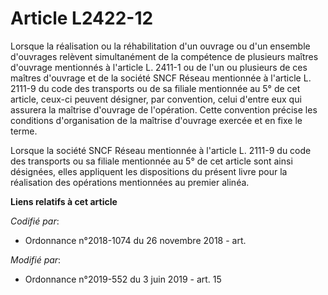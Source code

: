 # Article L2422-12

Lorsque la réalisation ou la réhabilitation d'un ouvrage ou d'un ensemble d'ouvrages relèvent simultanément de la compétence
de plusieurs maîtres d'ouvrage mentionnés à l'article L. 2411-1 ou de l'un ou plusieurs de ces maîtres d'ouvrage et de la
société SNCF Réseau mentionnée à l'article L. 2111-9 du code des transports ou de sa filiale mentionnée au 5° de cet article,
ceux-ci peuvent désigner, par convention, celui d'entre eux qui assurera la maîtrise d'ouvrage de l'opération. Cette
convention précise les conditions d'organisation de la maîtrise d'ouvrage exercée et en fixe le terme.

Lorsque la société SNCF Réseau mentionnée à l'article L. 2111-9 du code des transports ou sa filiale mentionnée au 5° de cet
article sont ainsi désignées, elles appliquent les dispositions du présent livre pour la réalisation des opérations
mentionnées au premier alinéa.

**Liens relatifs à cet article**

_Codifié par_:

  - Ordonnance n°2018-1074 du 26 novembre 2018 - art.

_Modifié par_:

  - Ordonnance n°2019-552 du 3 juin 2019 - art. 15
